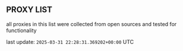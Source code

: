 ## PROXY LIST

all proxies in this list were collected from open sources and tested for functionality

last update: `2025-03-31 22:28:31.369202+00:00` UTC